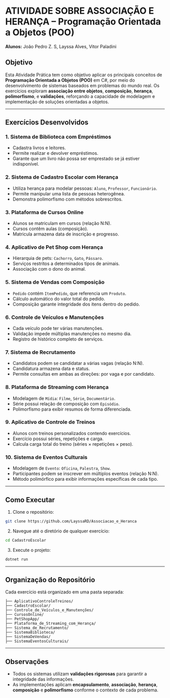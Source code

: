 
# ATIVIDADE SOBRE ASSOCIAÇÃO E HERANÇA – Programação Orientada a Objetos (POO)

**Alunos:** João Pedro Z. S, Layssa Alves, Vitor Paladini

## Objetivo

Esta Atividade Prática tem como objetivo aplicar os principais conceitos de **Programação Orientada a Objetos (POO)** em C#, por meio do desenvolvimento de sistemas baseados em problemas do mundo real. Os exercícios exploram **associação entre objetos**, **composição**, **herança**, **polimorfismo**, e **validações**, reforçando a capacidade de modelagem e implementação de soluções orientadas a objetos.

---

## Exercícios Desenvolvidos

### 1. Sistema de Biblioteca com Empréstimos
- Cadastra livros e leitores.
- Permite realizar e devolver empréstimos.
- Garante que um livro não possa ser emprestado se já estiver indisponível.

### 2. Sistema de Cadastro Escolar com Herança
- Utiliza herança para modelar pessoas: `Aluno`, `Professor`, `Funcionário`.
- Permite manipular uma lista de pessoas heterogênea.
- Demonstra polimorfismo com métodos sobrescritos.

### 3. Plataforma de Cursos Online
- Alunos se matriculam em cursos (relação N:N).
- Cursos contêm aulas (composição).
- Matricula armazena data de inscrição e progresso.

### 4. Aplicativo de Pet Shop com Herança
- Hierarquia de pets: `Cachorro`, `Gato`, `Pássaro`.
- Serviços restritos a determinados tipos de animais.
- Associação com o dono do animal.

### 5. Sistema de Vendas com Composição
- `Pedido` contém `ItemPedido`, que referencia um `Produto`.
- Cálculo automático do valor total do pedido.
- Composição garante integridade dos itens dentro do pedido.

### 6. Controle de Veículos e Manutenções
- Cada veículo pode ter várias manutenções.
- Validação impede múltiplas manutenções no mesmo dia.
- Registro de histórico completo de serviços.

### 7. Sistema de Recrutamento
- Candidatos podem se candidatar a várias vagas (relação N:N).
- Candidatura armazena data e status.
- Permite consultas em ambas as direções: por vaga e por candidato.

### 8. Plataforma de Streaming com Herança
- Modelagem de `Mídia`: `Filme`, `Série`, `Documentário`.
- Série possui relação de composição com `Episódio`.
- Polimorfismo para exibir resumos de forma diferenciada.

### 9. Aplicativo de Controle de Treinos
- Alunos com treinos personalizados contendo exercícios.
- Exercício possui séries, repetições e carga.
- Calcula carga total do treino (séries × repetições × peso).

### 10. Sistema de Eventos Culturais
- Modelagem de `Evento`: `Oficina`, `Palestra`, `Show`.
- Participantes podem se inscrever em múltiplos eventos (relação N:N).
- Método polimórfico para exibir informações específicas de cada tipo.

---

## Como Executar

1. Clone o repositório:
```bash
git clone https://github.com/LayssaRD/Associacao_e_Heranca
```

2. Navegue até o diretório de qualquer exercício:
```bash
cd CadastroEscolar
```

3. Execute o projeto:
```bash
dotnet run
```

---

## Organização do Repositório

Cada exercício está organizado em uma pasta separada:

```
├── AplicativoControleTreinos/
├── CadastroEscolar/
├── Controle_de_Veículos_e_Manutenções/
├── CursosOnline/
├── PetShopApp/
├── Plataforma_de_Streaming_com_Herança/
├── Sistema_de_Recrutamento/
├── SistemaBiblioteca/
├── SistemaDeVendas/
├── SistemaEventosCulturais/
```

---

## Observações

- Todos os sistemas utilizam **validações rigorosas** para garantir a integridade das informações.
- As implementações aplicam **encapsulamento**, **associação**, **herança**, **composição** e **polimorfismo** conforme o contexto de cada problema.
